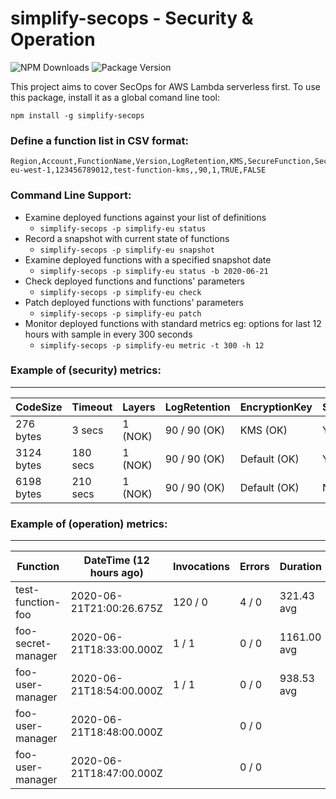 # simplify-secops - Security & Operation

![NPM Downloads](https://img.shields.io/npm/dw/simplify-secops)
![Package Version](https://img.shields.io/github/package-json/v/simplify-framework/security?color=green)

This project aims to cover SecOps for AWS Lambda serverless first. To use this package, install it as a global comand line tool:

`npm install -g simplify-secops`


### Define a function list in CSV format:
```csv
Region,Account,FunctionName,Version,LogRetention,KMS,SecureFunction,SecureLog
eu-west-1,123456789012,test-function-kms,,90,1,TRUE,FALSE
```

### Command Line Support:
- Examine deployed functions against your list of definitions
    + `simplify-secops -p simplify-eu status`
- Record a snapshot with current state of functions
    + `simplify-secops -p simplify-eu snapshot`
- Examine deployed functions with a specified snapshot date
    + `simplify-secops -p simplify-eu status -b 2020-06-21`
- Check deployed functions and functions' parameters
    + `simplify-secops -p simplify-eu check`
- Patch deployed functions with functions' parameters
    + `simplify-secops -p simplify-eu patch`
- Monitor deployed functions with standard metrics
    eg: options for last 12 hours with sample in every 300 seconds
    + `simplify-secops -p simplify-eu metric -t 300 -h 12`

### Example of (security) metrics:

-------------------------------------------------------------------------------------------------
|   CodeSize |  Timeout |  Layers | LogRetention | EncryptionKey | SecureFunction |   SecureLog |
|------------|----------|---------|--------------|---------------|----------------|-------------|
|  276 bytes |   3 secs | 1 (NOK) | 90 / 90 (OK) |      KMS (OK) |       YES (OK) |     NO (OK) |
| 3124 bytes | 180 secs | 1 (NOK) | 90 / 90 (OK) |  Default (OK) |    YES (PATCH) | YES (PATCH) |
| 6198 bytes | 210 secs | 1 (NOK) | 90 / 90 (OK) |  Default (OK) |        NO (OK) |     NO (OK) |


### Example of (operation) metrics:

-----------------------------------------------------------------------------------------------------
|           Function |  DateTime (12 hours ago) | Invocations |  Errors |    Duration | Concurrency |
|--------------------|--------------------------|-------------|---------|-------------|-------------|
|  test-function-foo | 2020-06-21T21:00:26.675Z |     120 / 0 |   4 / 0 |  321.43 avg |      31 / 0 |
| foo-secret-manager | 2020-06-21T18:33:00.000Z |       1 / 1 |   0 / 0 | 1161.00 avg |       1 / 1 |
|   foo-user-manager | 2020-06-21T18:54:00.000Z |       1 / 1 |   0 / 0 |  938.53 avg |       1 / 1 |
|   foo-user-manager | 2020-06-21T18:48:00.000Z |             |   0 / 0 |             |             |
|   foo-user-manager | 2020-06-21T18:47:00.000Z |             |   0 / 0 |             |             |
